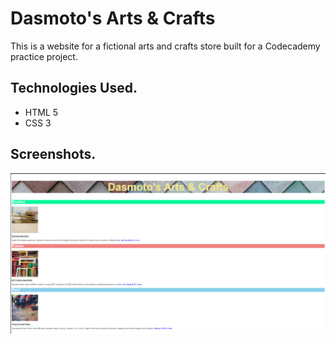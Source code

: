 # Dasmoto's Arts & Crafts

This is a website for a fictional arts and crafts store built for a Codecademy practice project.

## Technologies Used.

- HTML 5
- CSS 3

## Screenshots.

![Dasmoto's Arts & Crafts Website](img/screenshot.png)
